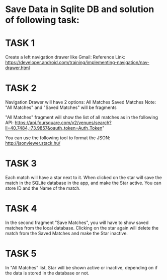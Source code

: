 # Save Data in Sqlite DB and solution of following task:

# TASK 1
Create a left navigation drawer like Gmail:
Reference Link: https://developer.android.com/training/implementing-navigation/nav-drawer.html

# TASK 2
Navigation Drawer will have 2 options:
All Matches 
Saved Matches
Note: "All Matches" and "Saved Matches" will be fragments

"All Matches" fragment will show the list of all matches as in the following API:
https://api.foursquare.com/v2/venues/search?ll=40.7484,-73.9857&oauth_token=Auth_Token"

You can use the following tool to format the JSON:
http://jsonviewer.stack.hu/

# TASK 3
Each match will have a star next to it. 
When clicked on the star will save the match in the SQLite database in the app, and make the Star active. You can store ID and the Name of the match.

# TASK 4
In the second fragment "Save Matches", you will have to show saved matches from the local database.
Clicking on the star again will delete the match from the Saved Matches and make the Star inactive.

# TASK 5
In "All Matches" list, Star will be shown active or inactive, depending on if the data is stored in the database or not.
